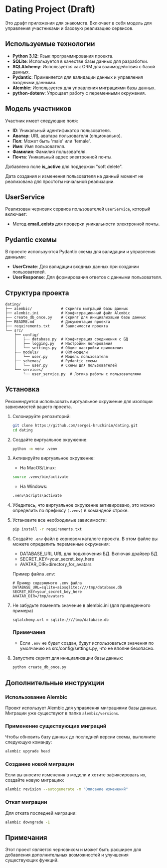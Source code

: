 # Dating Project (Draft)

Это драфт приложения для знакомств. Включает в себя модель для управления участниками и базовую реализацию сервисов.

## Используемые технологии

- **Python 3.12**: Язык программирования проекта.
- **SQLite**: Используется в качестве базы данных для разработки.
- **SQLAlchemy**: Используется как ORM для взаимодействия с базой данных.
- **Pydantic**: Применяется для валидации данных и управления входными данными.
- **Alembic**: Используется для управления миграциями базы данных.
- **python-dotenv**: Упрощает работу с переменными окружения.


 
## Модель участников

Участник имеет следующие поля:
- **ID**: Уникальный идентификатор пользователя.
- **Аватар**: URL аватара пользователя (опционально).
- **Пол**: Может быть 'male' или 'female'.
- **Имя**: Имя пользователя.
- **Фамилия**: Фамилия пользователя.
- **Почта**: Уникальный адрес электронной почты.

Добавлено поле **is_active** для поддержки "soft delete".

Дата создания и изменения пользователя на данный момент не реализована для простоты начальной реализации.

## UserService

Реализован черновик сервиса пользователей `UserService`, который включает:
- Метод **email_exists** для проверки уникальности электронной почты.

## Pydantic схемы

В проекте используются Pydantic схемы для валидации и управления данными:
- **UserCreate**: Для валидации входных данных при создании пользователей.
- **UserResponse**: Для формирования ответов с данными пользователя.


## Структура проекта

```
dating/
├── alembic/             # Скрипты миграций базы данных
├── alembic.ini          # Конфигурационный файл Alembic
├── create_db_once.py    # Скрипт для инициализации базы данных
├── README.md            # Документация проекта
├── requirements.txt     # Зависимости проекта
└── src/
    ├── config/         
    │   ├── database.py  # Конфигурация соединения с БД
    │   ├── logging.py   # Настройки логирования
    │   └── settings.py  # Общие настройки приложения
    ├── models/          # ORM-модели
    │   └── user.py      # Модель пользователя
    ├── schemas/         # Pydantic схемы
    │   └── user.py      # Схемы для пользователей
    └── services/        
        └── user_service.py  # Логика работы с пользователями
```

## Установка

Рекомендуется использовать виртуальное окружение для изоляции зависимостей вашего проекта.

1. Склонируйте репозиторий:
    ```sh
    git clone https://github.com/sergei-kruchinin/dating.git
    cd dating
    ```

2. Создайте виртуальное окружение:
   ```bash
   python -m venv .venv
   ```

3. Активируйте виртуальное окружение:
   - На MacOS/Linux:
    ```bash
    source .venv/bin/activate
    ```
   - На Windows:
    ```bash
    .venv\Scripts\activate
    ```

4. Убедитесь, что виртуальное окружение активировано, это можно определить по префиксу `(.venv)` в командной строке.

5. Установите все необходимые зависимости:
   ```bash
   pip install -r requirements.txt
   ```

6. Создайте `.env` файл в корневом каталоге проекта. В этом файле вы можете определить переменные окружения:
   * DATABASE_URL URL для подключения БД. Включая драйвер БД
   * SECRET_KEY=your_secret_key_here
   * AVATAR_DIR=directory_for_avatars 
   
   Пример файла .env:
   ```dotenv
   # Пример содержимого .env файла
   DATABASE_URL=sqlite+aiosqlite:////tmp/database.db
   SECRET_KEY=your_secret_key_here
   AVATAR_DIR=/tmp/avatars
   ```

7. Не забудьте поменять значение в alembic.ini (для приведенного примера)
   ```
   sqlalchemy.url = sqlite:////tmp/database.db
   ```

   ### Примечания

   - Если `.env` не будет создан, будут использоваться значения по умолчанию из src/config/settings.py, что не вполне безопасно. 


8. Запустите скрипт для инициализации базы данных:
   ```bash
   python create_db_once.py
   ```

## Дополнительные инструкции

### Использование Alembic

Проект использует Alembic для управления миграциями базы данных. Миграции уже существуют в папке `alembic/versions`.


### Применение существующих миграций

Чтобы обновить базу данных до последней версии схемы, выполните следующую команду:
```bash
alembic upgrade head
```

### Создание новой миграции

Если вы вносите изменения в модели и хотите зафиксировать их, создайте новую миграцию:
```bash
alembic revision --autogenerate -m "Описание изменений"
```

### Откат миграции

Для отката последней миграции:
```bash
alembic downgrade -1
```


## Примечания

Этот проект является черновиком и может быть расширен для добавления дополнительных возможностей и улучшения существующих функций.  